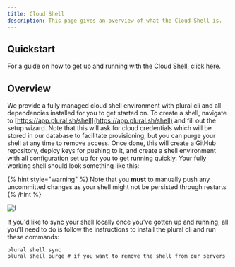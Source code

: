 ```yaml
---
title: Cloud Shell
description: This page gives an overview of what the Cloud Shell is.
---
```


## Quickstart

For a guide on how to get up and running with the Cloud Shell, click [here](/basic-setup-and-deployment/cloud-shell-quickstart).

## Overview

We provide a fully managed cloud shell environment with plural cli and all dependencies installed for you to get started on. To create a shell, navigate to [https://app.plural.sh/shell](https://app.plural.sh/shell) and fill out the setup wizard. Note that this will ask for cloud credentials which will be stored in our database to facilitate provisioning, but you can purge your shell at any time to remove access. Once done, this will create a GitHub repository, deploy keys for pushing to it, and create a shell environment with all configuration set up for you to get running quickly. Your fully working shell should look something like this:

{% hint style="warning" %}
Note that you **must** to manually push any uncommitted changes as your shell might not be persisted through restarts
{% /hint %}

![I](</assets/Screen Shot 2022-02-18 at 1.01.22 PM.png>)

If you'd like to sync your shell locally once you've gotten up and running, all you'll need to do is follow the instructions to install the plural cli and run these commands:

```
plural shell sync
plural shell purge # if you want to remove the shell from our servers
```
